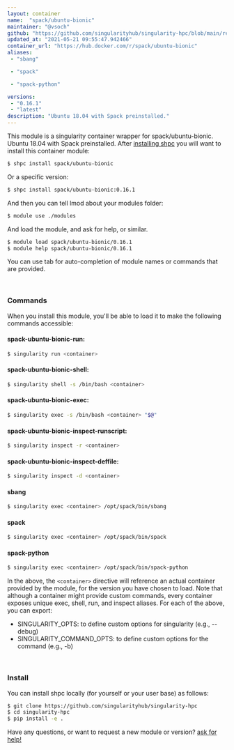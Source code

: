 ```yaml
---
layout: container
name:  "spack/ubuntu-bionic"
maintainer: "@vsoch"
github: "https://github.com/singularityhub/singularity-hpc/blob/main/registry/spack/ubuntu-bionic/container.yaml"
updated_at: "2021-05-21 09:55:47.942466"
container_url: "https://hub.docker.com/r/spack/ubuntu-bionic"
aliases:
 - "sbang"

 - "spack"

 - "spack-python"

versions:
 - "0.16.1"
 - "latest"
description: "Ubuntu 18.04 with Spack preinstalled."
---
```


This module is a singularity container wrapper for spack/ubuntu-bionic.
Ubuntu 18.04 with Spack preinstalled.
After [installing shpc](#install) you will want to install this container module:

```bash
$ shpc install spack/ubuntu-bionic
```

Or a specific version:

```bash
$ shpc install spack/ubuntu-bionic:0.16.1
```

And then you can tell lmod about your modules folder:

```bash
$ module use ./modules
```

And load the module, and ask for help, or similar.

```bash
$ module load spack/ubuntu-bionic/0.16.1
$ module help spack/ubuntu-bionic/0.16.1
```

You can use tab for auto-completion of module names or commands that are provided.

<br>

### Commands

When you install this module, you'll be able to load it to make the following commands accessible:

#### spack-ubuntu-bionic-run:

```bash
$ singularity run <container>
```

#### spack-ubuntu-bionic-shell:

```bash
$ singularity shell -s /bin/bash <container>
```

#### spack-ubuntu-bionic-exec:

```bash
$ singularity exec -s /bin/bash <container> "$@"
```

#### spack-ubuntu-bionic-inspect-runscript:

```bash
$ singularity inspect -r <container>
```

#### spack-ubuntu-bionic-inspect-deffile:

```bash
$ singularity inspect -d <container>
```


#### sbang
       
```bash
$ singularity exec <container> /opt/spack/bin/sbang
```


#### spack
       
```bash
$ singularity exec <container> /opt/spack/bin/spack
```


#### spack-python
       
```bash
$ singularity exec <container> /opt/spack/bin/spack-python
```



In the above, the `<container>` directive will reference an actual container provided
by the module, for the version you have chosen to load. Note that although a container
might provide custom commands, every container exposes unique exec, shell, run, and
inspect aliases. For each of the above, you can export:

 - SINGULARITY_OPTS: to define custom options for singularity (e.g., --debug)
 - SINGULARITY_COMMAND_OPTS: to define custom options for the command (e.g., -b)

<br>
  
### Install

You can install shpc locally (for yourself or your user base) as follows:

```bash
$ git clone https://github.com/singularityhub/singularity-hpc
$ cd singularity-hpc
$ pip install -e .
```

Have any questions, or want to request a new module or version? [ask for help!](https://github.com/singularityhub/singularity-hpc/issues)